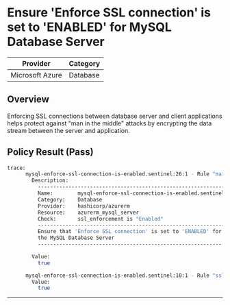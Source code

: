 # Ensure 'Enforce SSL connection' is set to 'ENABLED' for MySQL Database Server

| Provider        | Category |
|-----------------|----------|
| Microsoft Azure | Database |

## Overview
Enforcing SSL connections between database server and client applications helps protect against "man in the middle" attacks by encrypting the data stream between the server and application.

## Policy Result (Pass)
```bash
trace:
      mysql-enforce-ssl-connection-is-enabled.sentinel:26:1 - Rule "main"
        Description:
          -------------------------------------------------------------
          Name:        mysql-enforce-ssl-connection-is-enabled.sentinel
          Category:    Database
          Provider:    hashicorp/azurerm
          Resource:    azurerm_mysql_server
          Check:       ssl_enforcement is "Enabled"
          -------------------------------------------------------------
          Ensure that 'Enforce SSL connection' is set to 'ENABLED' for
          the MySQL Database Server
          ------------------------------------------------------------

        Value:
          true

      mysql-enforce-ssl-connection-is-enabled.sentinel:10:1 - Rule "ssl_enforcement_is_enabled"
        Value:
          true
```

---